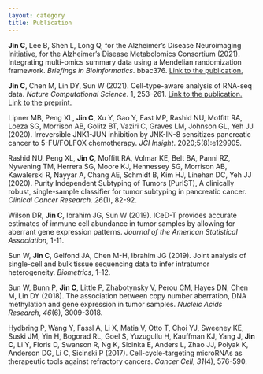 ```yaml
---
layout: category
title: Publication
---
```


**Jin C**, Lee B, Shen L, Long Q, for the Alzheimer’s Disease Neuroimaging Initiative, for the Alzheimer’s Disease Metabolomics Consortium (2021). Integrating multi-omics summary data using a Mendelian randomization framework. *Briefings in Bioinformatics*. bbac376. [Link to the publication.](https://academic.oup.com/bib/advance-article/doi/10.1093/bib/bbac376/6696140)

**Jin C**, Chen M, Lin DY, Sun W (2021). Cell-type-aware analysis of RNA-seq data. *Nature Computational Science*. 1, 253–261. [Link to the publication.](https://www.nature.com/articles/s43588-021-00055-6) [Link to the preprint.](https://github.com/Sun-lab/CARseq/blob/master/inst/docs/Jin_et_al.-2021-Cell-type-aware_analysis_of_RNA-seq_data.pdf)

Lipner MB, Peng XL, **Jin C**, Xu Y, Gao Y, East MP, Rashid NU, Moffitt RA, Loeza SG, Morrison AB, Golitz BT, Vaziri C, Graves LM, Johnson GL, Yeh JJ (2020). Irreversible JNK1-JUN inhibition by JNK-IN-8 sensitizes pancreatic cancer to 5-FU/FOLFOX chemotherapy. *JCI Insight*. 2020;5(8):e129905.

Rashid NU, Peng XL, **Jin C**, Moffitt RA, Volmar KE, Belt BA, Panni RZ, Nywening TM, Herrera SG, Moore KJ, Hennessey SG, Morrison AB, Kawalerski R, Nayyar A, Chang AE, Schmidt B, Kim HJ, Linehan DC, Yeh JJ (2020). Purity Independent Subtyping of Tumors (PurIST), A clinically robust, single-sample classifier for tumor subtyping in pancreatic cancer. *Clinical Cancer Research*. *26*(1), 82-92.

Wilson DR, **Jin C**, Ibrahim JG, Sun W (2019). ICeD-T provides accurate estimates of immune cell abundance in tumor samples by allowing for aberrant gene expression patterns. *Journal of the American Statistical Association*, 1-11.

Sun W, **Jin C**, Gelfond JA, Chen M-H, Ibrahim JG (2019). Joint analysis of single-cell and bulk tissue sequencing data to infer intratumor heterogeneity. *Biometrics*, 1-12.

Sun W, Bunn P, **Jin C**, Little P, Zhabotynsky V, Perou CM, Hayes DN, Chen M, Lin DY (2018). The association between copy number aberration, DNA methylation and gene expression in tumor samples. *Nucleic Acids Research*, *46*(6), 3009-3018.

Hydbring P, Wang Y, Fassl A, Li X, Matia V, Otto T, Choi YJ, Sweeney KE, Suski JM, Yin H, Bogorad RL, Goel S, Yuzugullu H, Kauffman KJ, Yang J, **Jin C**, Li Y, Floris D, Swanson R, Ng K, Sicinka E, Anders L, Zhao JJ, Polyak K, Anderson DG, Li C, Sicinski P (2017). Cell-cycle-targeting microRNAs as therapeutic tools against refractory cancers. *Cancer Cell*, *31*(4), 576-590.

